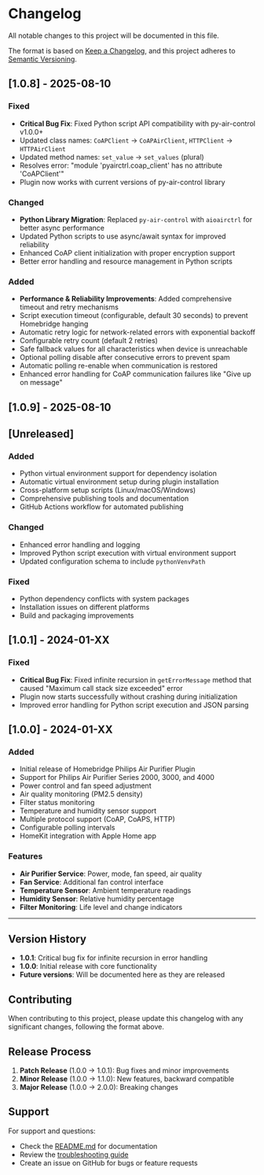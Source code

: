 # Changelog

All notable changes to this project will be documented in this file.

The format is based on [Keep a Changelog](https://keepachangelog.com/en/1.0.0/),
and this project adheres to [Semantic Versioning](https://semver.org/spec/v2.0.0.html).

## [1.0.8] - 2025-08-10

### Fixed
- **Critical Bug Fix**: Fixed Python script API compatibility with py-air-control v1.0.0+
- Updated class names: `CoAPClient` → `CoAPAirClient`, `HTTPClient` → `HTTPAirClient`
- Updated method names: `set_value` → `set_values` (plural)
- Resolves error: "module 'pyairctrl.coap_client' has no attribute 'CoAPClient'"
- Plugin now works with current versions of py-air-control library

### Changed
- **Python Library Migration**: Replaced `py-air-control` with `aioairctrl` for better async performance
- Updated Python scripts to use async/await syntax for improved reliability
- Enhanced CoAP client initialization with proper encryption support
- Better error handling and resource management in Python scripts

### Added
- **Performance & Reliability Improvements**: Added comprehensive timeout and retry mechanisms
- Script execution timeout (configurable, default 30 seconds) to prevent Homebridge hanging
- Automatic retry logic for network-related errors with exponential backoff
- Configurable retry count (default 2 retries)
- Safe fallback values for all characteristics when device is unreachable
- Optional polling disable after consecutive errors to prevent spam
- Automatic polling re-enable when communication is restored
- Enhanced error handling for CoAP communication failures like "Give up on message"

## [1.0.9] - 2025-08-10

## [Unreleased]

### Added
- Python virtual environment support for dependency isolation
- Automatic virtual environment setup during plugin installation
- Cross-platform setup scripts (Linux/macOS/Windows)
- Comprehensive publishing tools and documentation
- GitHub Actions workflow for automated publishing

### Changed
- Enhanced error handling and logging
- Improved Python script execution with virtual environment support
- Updated configuration schema to include `pythonVenvPath`

### Fixed
- Python dependency conflicts with system packages
- Installation issues on different platforms
- Build and packaging improvements

## [1.0.1] - 2024-01-XX

### Fixed
- **Critical Bug Fix**: Fixed infinite recursion in `getErrorMessage` method that caused "Maximum call stack size exceeded" error
- Plugin now starts successfully without crashing during initialization
- Improved error handling for Python script execution and JSON parsing

## [1.0.0] - 2024-01-XX

### Added
- Initial release of Homebridge Philips Air Purifier Plugin
- Support for Philips Air Purifier Series 2000, 3000, and 4000
- Power control and fan speed adjustment
- Air quality monitoring (PM2.5 density)
- Filter status monitoring
- Temperature and humidity sensor support
- Multiple protocol support (CoAP, CoAPS, HTTP)
- Configurable polling intervals
- HomeKit integration with Apple Home app

### Features
- **Air Purifier Service**: Power, mode, fan speed, air quality
- **Fan Service**: Additional fan control interface
- **Temperature Sensor**: Ambient temperature readings
- **Humidity Sensor**: Relative humidity percentage
- **Filter Monitoring**: Life level and change indicators

---

## Version History

- **1.0.1**: Critical bug fix for infinite recursion in error handling
- **1.0.0**: Initial release with core functionality
- **Future versions**: Will be documented here as they are released

## Contributing

When contributing to this project, please update this changelog with any significant changes, following the format above.

## Release Process

1. **Patch Release** (1.0.0 → 1.0.1): Bug fixes and minor improvements
2. **Minor Release** (1.0.0 → 1.1.0): New features, backward compatible
3. **Major Release** (1.0.0 → 2.0.0): Breaking changes

## Support

For support and questions:
- Check the [README.md](README.md) for documentation
- Review the [troubleshooting guide](README.md#troubleshooting)
- Create an issue on GitHub for bugs or feature requests
